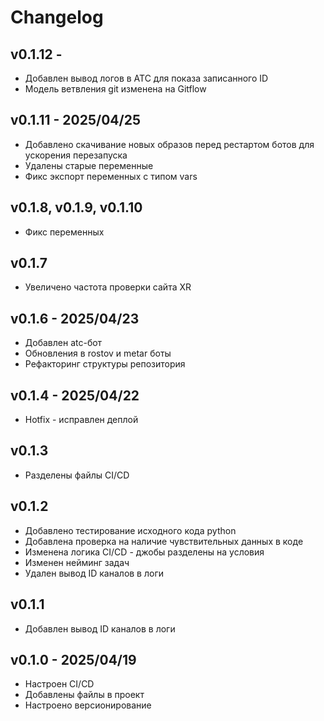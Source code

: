# Changelog

## v0.1.12 - 
* Добавлен вывод логов в ATC для показа записанного ID
* Модель ветвления git изменена на Gitflow

## v0.1.11 - 2025/04/25
* Добавлено скачивание новых образов перед рестартом ботов для ускорения перезапуска
* Удалены старые переменные
* Фикс экспорт переменных с типом vars

## v0.1.8, v0.1.9, v0.1.10
* Фикс переменных

## v0.1.7
* Увеличено частота проверки сайта XR

## v0.1.6 - 2025/04/23
* Добавлен atc-бот
* Обновления в rostov и metar боты
* Рефакторинг структуры репозитория

## v0.1.4 - 2025/04/22
* Hotfix - исправлен деплой

## v0.1.3
* Разделены файлы CI/CD

## v0.1.2
* Добавлено тестирование исходного кода python
* Добавлена проверка на наличие чувствительных данных в коде
* Изменена логика CI/CD - джобы разделены на условия
* Изменен нейминг задач
* Удален вывод ID каналов в логи

## v0.1.1
* Добавлен вывод ID каналов в логи

## v0.1.0 - 2025/04/19
* Настроен CI/CD
* Добавлены файлы в проект
* Настроено версионирование
